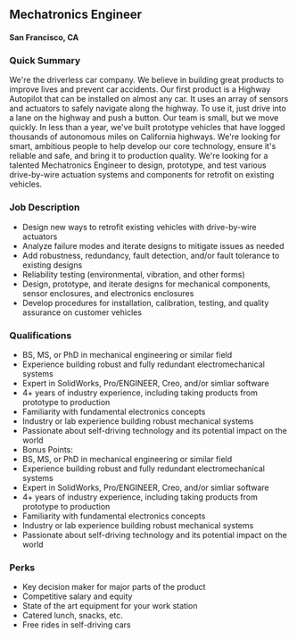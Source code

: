 ## Mechatronics Engineer
#### San Francisco, CA

### Quick Summary
We're the driverless car company. We believe in building great products to improve lives and prevent car accidents. Our first product is a Highway Autopilot that can be installed on almost any car. It uses an array of sensors and actuators to safely navigate along the highway. To use it, just drive into a lane on the highway and push a button. Our team is small, but we move quickly. In less than a year, we've built prototype vehicles that have logged thousands of autonomous miles on California highways. We're looking for smart, ambitious people to help develop our core technology, ensure it's reliable and safe, and bring it to production quality. We're looking for a talented Mechatronics Engineer to design, prototype, and test various drive-by-wire actuation systems and components for retrofit on existing vehicles.

### Job Description
+	Design new ways to retrofit existing vehicles with drive-by-wire actuators
+	Analyze failure modes and iterate designs to mitigate issues as needed
+	Add robustness, redundancy, fault detection, and/or fault tolerance to existing designs
+	Reliability testing (environmental, vibration, and other forms)
+	Design, prototype, and iterate designs for mechanical components, sensor enclosures, and electronics enclosures
+	Develop procedures for installation, calibration, testing, and quality assurance on customer vehicles

### Qualifications
+	BS, MS, or PhD in mechanical engineering or similar field
+	Experience building robust and fully redundant electromechanical systems
+	Expert in SolidWorks, Pro/ENGINEER, Creo, and/or simliar software
+	4+ years of industry experience, including taking products from prototype to production
+	Familiarity with fundamental electronics concepts
+	Industry or lab experience building robust mechanical systems
+	Passionate about self-driving technology and its potential impact on the world
+	Bonus Points:
  +	BS, MS, or PhD in mechanical engineering or similar field
  +	Experience building robust and fully redundant electromechanical systems
  +	Expert in SolidWorks, Pro/ENGINEER, Creo, and/or simliar software
  +	4+ years of industry experience, including taking products from prototype to production
  +	Familiarity with fundamental electronics concepts
  +	Industry or lab experience building robust mechanical systems
  +	Passionate about self-driving technology and its potential impact on the world

### Perks
+	Key decision maker for major parts of the product
+	Competitive salary and equity
+	State of the art equipment for your work station
+	Catered lunch, snacks, etc.
+	Free rides in self-driving cars
